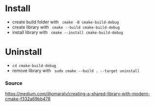 # Install
- create build folder with <code> cmake -B cmake-build-debug </code>
- create library with <code> cmake --build cmake-build-debug </code>
- install library with <code> cmake --install cmake-build-debug </code>

# Uninstall
- <code>cd cmake-build-debug</code>
- remove library with <code> sudo cmake --build . --target uninstall </code>

### Source
https://medium.com/@omaralv/creating-a-shared-library-with-modern-cmake-f332a69bb478